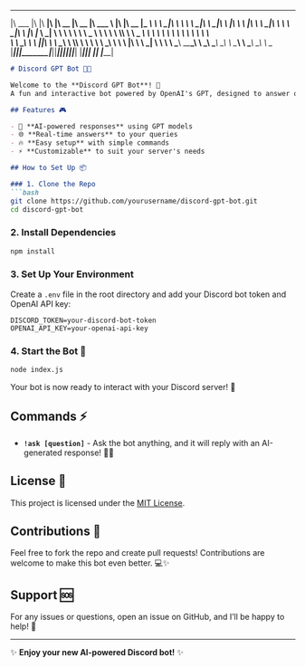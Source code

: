 
 ________  ___  ________  ________  ________  ________  ________          ________  ________  _________   
|\   ___ \|\  \|\   ____\|\   ____\|\   __  \|\   __  \|\   ___ \        |\   ____\|\   __  \|\___   ___\ 
\ \  \_|\ \ \  \ \  \___|\ \  \___|\ \  \|\  \ \  \|\  \ \  \_|\ \       \ \  \___|\ \  \|\  \|___ \  \_| 
 \ \  \ \\ \ \  \ \_____  \ \  \    \ \  \\\  \ \   _  _\ \  \ \\ \       \ \  \  __\ \   ____\   \ \  \  
  \ \  \_\\ \ \  \|____|\  \ \  \____\ \  \\\  \ \  \\  \\ \  \_\\ \       \ \  \|\  \ \  \___|    \ \  \ 
   \ \_______\ \__\____\_\  \ \_______\ \_______\ \__\\ _\\ \_______\       \ \_______\ \__\        \ \__\
    \|_______|\|__|\_________\|_______|\|_______|\|__|\|__|\|_______|        \|_______|\|__|         \|__|
                  \|_________|                                                                            
                                                                                                                                                                                                   
```markdown
# Discord GPT Bot 🚀🤖

Welcome to the **Discord GPT Bot**! 🎉  
A fun and interactive bot powered by OpenAI's GPT, designed to answer questions and engage with users on your Discord server. Whether you're asking random trivia or diving deep into a topic, this bot will provide insightful and creative responses. 🌟

## Features 🎮

- 🤖 **AI-powered responses** using GPT models
- 🌐 **Real-time answers** to your queries
- 🔥 **Easy setup** with simple commands
- ⚡️ **Customizable** to suit your server's needs

## How to Set Up 📦

### 1. Clone the Repo
```bash
git clone https://github.com/yourusername/discord-gpt-bot.git
cd discord-gpt-bot
```

### 2. Install Dependencies
```bash
npm install
```

### 3. Set Up Your Environment
Create a `.env` file in the root directory and add your Discord bot token and OpenAI API key:
```env
DISCORD_TOKEN=your-discord-bot-token
OPENAI_API_KEY=your-openai-api-key
```

### 4. Start the Bot 🚀
```bash
node index.js
```

Your bot is now ready to interact with your Discord server! 🎉

## Commands ⚡️

- **`!ask [question]`** - Ask the bot anything, and it will reply with an AI-generated response! 🤔💬

## License 📝

This project is licensed under the [MIT License](LICENSE).

## Contributions 🤝

Feel free to fork the repo and create pull requests! Contributions are welcome to make this bot even better. 💻✨

## Support 🆘

For any issues or questions, open an issue on GitHub, and I’ll be happy to help! 🙌

---

✨ **Enjoy your new AI-powered Discord bot!** ✨
```
